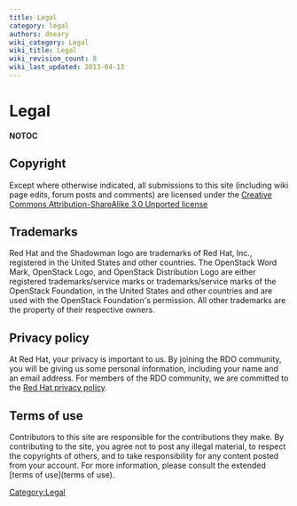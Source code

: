 ```yaml
---
title: Legal
category: legal
authors: dneary
wiki_category: Legal
wiki_title: Legal
wiki_revision_count: 8
wiki_last_updated: 2013-04-13
---
```


# Legal

__NOTOC__

## Copyright

Except where otherwise indicated, all submissions to this site (including wiki page edits, forum posts and comments) are licensed under the [Creative Commons Attribution-ShareAlike 3.0 Unported license](http://creativecommons.org/licenses/by/3.0/)

## Trademarks

Red Hat and the Shadowman logo are trademarks of Red Hat, Inc., registered in the United States and other countries. The OpenStack Word Mark, OpenStack Logo, and OpenStack Distribution Logo are either registered trademarks/service marks or trademarks/service marks of the OpenStack Foundation, in the United States and other countries and are used with the OpenStack Foundation's permission. All other trademarks are the property of their respective owners.

## Privacy policy

At Red Hat, your privacy is important to us. By joining the RDO community, you will be giving us some personal information, including your name and an email address. For members of the RDO community, we are committed to the [Red Hat privacy policy](http://www.redhat.com/footer/privacy-policy.html).

## Terms of use

Contributors to this site are responsible for the contributions they make. By contributing to the site, you agree not to post any illegal material, to respect the copyrights of others, and to take responsibility for any content posted from your account. For more information, please consult the extended [terms of use](terms of use).

<Category:Legal>
